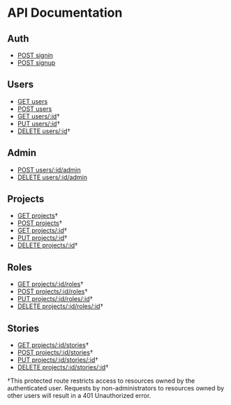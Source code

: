 # API Documentation

## Auth

*   [POST signin](auth/POST_signin.md)
*   [POST signup](auth/POST_signup.md)

## Users

*   [GET users](users/GET_users.md)
*   [POST users](users/POST_users.md)
*   [GET users/:id](users/GET_users_id.md)†
*   [PUT users/:id](users/PUT_users_id.md)†
*   [DELETE users/:id](users/DELETE_users_id.md)†

## Admin

*   [POST users/:id/admin](admin/POST_admin.md)
*   [DELETE users/:id/admin](admin/DELETE_admin.md)

## Projects

*   [GET projects](projects/GET_projects.md)†
*   [POST projects](projects/POST_projects.md)†
*   [GET projects/:id](projects/GET_projects_id.md)†
*   [PUT projects/:id](projects/PUT_projects_id.md)†
*   [DELETE projects/:id](projects/DELETE_projects_id.md)†

## Roles

*   [GET projects/:id/roles](roles/GET_roles.md)†
*   [POST projects/:id/roles](roles/POST_roles.md)†
*   [PUT projects/:id/roles/:id](roles/PUT_roles_id.md)†
*   [DELETE projects/:id/roles/:id](roles/DELETE_roles_id.md)†

## Stories

*   [GET projects/:id/stories](stories/GET_stories.md)†
*   [POST projects/:id/stories](stories/POST_stories.md)†
*   [PUT projects/:id/stories/:id](stories/PUT_stories_id.md)†
*   [DELETE projects/:id/stories/:id](stories/DELETE_stories_id.md)†

†This protected route restricts access to resources owned by the authenticated user. Requests by non-administrators to resources owned by other users will result in a 401 Unauthorized error.
